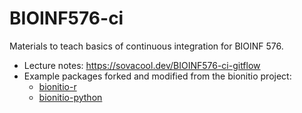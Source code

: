 # BIOINF576-ci

Materials to teach basics of continuous integration for BIOINF 576.

- Lecture notes: https://sovacool.dev/BIOINF576-ci-gitflow
- Example packages forked and modified from the bionitio project:
    - [bionitio-r](https://github.com/kelly-sovacool/bionitio-r)
    - [bionitio-python](https://github.com/kelly-sovacool/bionitio-python)
